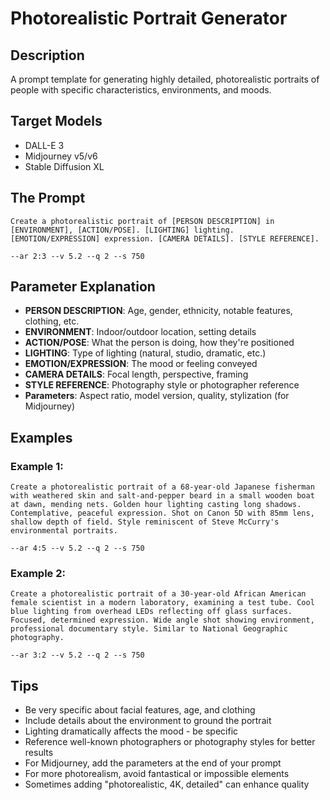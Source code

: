 # Photorealistic Portrait Generator

## Description
A prompt template for generating highly detailed, photorealistic portraits of people with specific characteristics, environments, and moods.

## Target Models
- DALL-E 3
- Midjourney v5/v6
- Stable Diffusion XL

## The Prompt
```
Create a photorealistic portrait of [PERSON DESCRIPTION] in [ENVIRONMENT], [ACTION/POSE]. [LIGHTING] lighting. [EMOTION/EXPRESSION] expression. [CAMERA DETAILS]. [STYLE REFERENCE].

--ar 2:3 --v 5.2 --q 2 --s 750
```

## Parameter Explanation
- **PERSON DESCRIPTION**: Age, gender, ethnicity, notable features, clothing, etc.
- **ENVIRONMENT**: Indoor/outdoor location, setting details
- **ACTION/POSE**: What the person is doing, how they're positioned
- **LIGHTING**: Type of lighting (natural, studio, dramatic, etc.)
- **EMOTION/EXPRESSION**: The mood or feeling conveyed
- **CAMERA DETAILS**: Focal length, perspective, framing
- **STYLE REFERENCE**: Photography style or photographer reference
- **Parameters**: Aspect ratio, model version, quality, stylization (for Midjourney)

## Examples

### Example 1:
```
Create a photorealistic portrait of a 68-year-old Japanese fisherman with weathered skin and salt-and-pepper beard in a small wooden boat at dawn, mending nets. Golden hour lighting casting long shadows. Contemplative, peaceful expression. Shot on Canon 5D with 85mm lens, shallow depth of field. Style reminiscent of Steve McCurry's environmental portraits.

--ar 4:5 --v 5.2 --q 2 --s 750
```

### Example 2:
```
Create a photorealistic portrait of a 30-year-old African American female scientist in a modern laboratory, examining a test tube. Cool blue lighting from overhead LEDs reflecting off glass surfaces. Focused, determined expression. Wide angle shot showing environment, professional documentary style. Similar to National Geographic photography.

--ar 3:2 --v 5.2 --q 2 --s 750
```

## Tips
- Be very specific about facial features, age, and clothing
- Include details about the environment to ground the portrait
- Lighting dramatically affects the mood - be specific
- Reference well-known photographers or photography styles for better results
- For Midjourney, add the parameters at the end of your prompt
- For more photorealism, avoid fantastical or impossible elements
- Sometimes adding "photorealistic, 4K, detailed" can enhance quality 